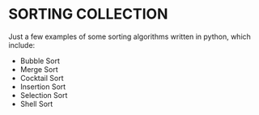 # SORTING COLLECTION

Just a few examples of some sorting algorithms written in python, which include:

* Bubble Sort
* Merge Sort
* Cocktail Sort
* Insertion Sort
* Selection Sort
* Shell Sort
